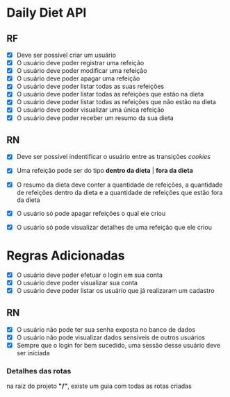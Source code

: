 # Daily Diet API

## RF
- [x] Deve ser possivel criar um usuário
- [x] O usuário deve poder registrar uma refeição
- [x] O usuário deve poder modificar uma refeição 
- [x] O usuário deve poder apagar uma refeição
- [x] O usuário deve poder listar todas as suas refeições
- [x] O usuário deve poder listar todas as refeições que estão na dieta
- [x] O usuário deve poder listar todas as refeições que não estão na dieta
- [x] O usuário deve poder visualizar uma única refeição
- [x] O usuário deve poder receber um resumo da sua dieta

## RN
- [x] Deve ser possivel indentificar o usuário entre as transições _cookies_
- [x] Uma refeição pode ser do tipo __dentro da dieta__ | __fora da dieta__ 
- [x] O resumo da dieta deve conter a quantidade de refeições, a quantidade de refeições dentro da dieta e a quantidade de refeições que estão fora da dieta
- [x] O usuário só pode apagar refeições o qual ele criou
- [x] O usuário só pode visualizar detalhes de uma refeição que ele criou


# Regras Adicionadas

- [x] O usuário deve poder efetuar o login em sua conta
- [x] O usuário deve poder visualizar sua conta
- [x] O usuário deve poder listar os usuário que já realizaram um cadastro

## RN
- [x] O usuário não pode ter sua senha exposta no banco de dados
- [x] O usuário não pode visualizar dados sensiveis de outros usuários
- [x] Sempre que o login for bem sucedido, uma sessão desse usuário deve ser iniciada

### Detalhes das rotas 
  na raiz do projeto __"/"__, existe um guia com todas as rotas criadas
